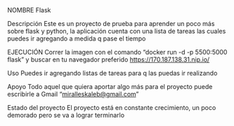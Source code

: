 NOMBRE
Flask 

Descripción
Este es un proyecto de prueba para aprender un poco más sobre flask y
python, la aplicación cuenta con una lista de tareas las cuales puedes ir
agregando a medida q pase el tiempo

EJECUCIÓN 
Correr la imagen con el comando “docker run -d -p 5500:5000 flask” y buscar en tu navegador preferido https://170.187.138.31.nip.io/   

Uso
Puedes ir agregando listas de tareas para q las puedas ir realizando

Apoyo
Todo aquel que quiera aportar algo más para el proyecto puede
escribirle a Gmail “miralleskaleb@gmail.com”

Estado del proyecto
El proyecto está en constante crecimiento, un poco demorado pero se va a lograr terminarlo







 
